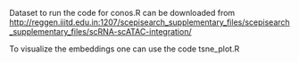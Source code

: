 Dataset to run the code for conos.R can be downloaded from http://reggen.iiitd.edu.in:1207/scepisearch_supplementary_files/scepisearch_supplementary_files/scRNA-scATAC-integration/

To visualize the embeddings one can use the code tsne_plot.R
